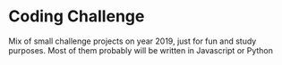 # Coding Challenge

Mix of small challenge projects on year 2019, just for fun and study purposes.
Most of them probably will be written in Javascript or Python
